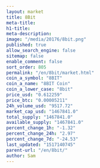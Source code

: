 ```yaml
---
layout: market
title: 8Bit
meta-title: 
h1-title: 
meta-description: 
image: "/media/20176/8bit.png"
published: true
allow_search_engine: false
sitemap: false
enable_comment: false
sort_order: 805
permalink: "/en/8bit/market.html"
coin_a_symbol: "8BIT"
coin_a_name: "8BIT Coin"
coin_a_lower_case: "8bit"
price_usd: "0.612259"
price_btc: "0.00005211"
24h_volume_usd: "9517.72"
market_cap_usd: "1467841.0"
total_supply: "1467841.0"
available_supply: "1467841.0"
percent_change_1h: "-1.32"
percent_change_24h: "2.97"
percent_change_7d: "-24.53"
last_updated: "1517140745"
parent-url: "/en/8bit/"
author: Sam
---
```


